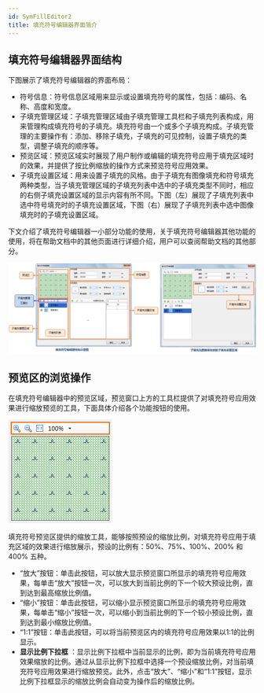```yaml
---
id: SymFillEditor2
title: 填充符号编辑器界面简介
---
```

## 填充符号编辑器界面结构

下图展示了填充符号编辑器的界面布局：

* 符号信息：符号信息区域用来显示或设置填充符号的属性，包括：编码、名称、高度和宽度。
* 子填充管理区域：子填充管理区域由子填充管理工具栏和子填充列表构成，用来管理构成填充符号的子填充。填充符号由一个或多个子填充构成。子填充管理的主要操作有：添加、移除子填充，子填充的可见控制，设置子填充的类型，调整子填充的顺序等。
* 预览区域：预览区域实时展现了用户制作或编辑的填充符号应用于填充区域时的效果，并提供了按比例缩放的操作方式来预览符号应用效果。
* 子填充设置区域：用来设置子填充的风格。由于子填充有图像填充和符号填充两种类型，当子填充管理区域的子填充列表中选中的子填充类型不同时，相应的右侧子填充设置区域的显示内容有所不同。下图（左）展现了子填充列表中选中符号填充时的子填充设置区域，下图（右）展现了子填充列表中选中图像填充时的子填充设置区域。

下文介绍了填充符号编辑器一小部分功能的使用，关于填充符号编辑器其他功能的使用，将在帮助文档中的其他页面进行详细介绍，用户可以查阅帮助文档的其他部分。

![](img/SymFillEditor2t1.png) 

## 预览区的浏览操作

在填充符号编辑器中的预览区域，预览窗口上方的工具栏提供了对填充符号应用效果进行缩放预览的工具，下面具体介绍各个功能按钮的使用。

![](img/SymFillEditor2t3.png)  


填充符号预览区提供的缩放工具，能够按照预设的缩放比例，对填充符号应用于填充区域的效果进行缩放展示，预设的比例有：50%、75%、100%、200% 和
400% 五种。

* “放大”按钮：单击此按钮，可以放大显示预览窗口所显示的填充符号应用效果，每单击“放大”按钮一次，可以放大到当前比例的下一个较大预设比例，直到达到最高缩放比例值。
* “缩小”按钮：单击此按钮，可以缩小显示预览窗口所显示的填充符号应用效果，每单击“缩小”按钮一次，可以缩小到当前比例的下一个较小预设比例，直到达到最小缩放比例值。
* “1:1”按钮：单击此按钮，可以将当前预览区内的填充符号应用效果以1:1的比例显示。
* **显示比例下拉框** ：显示比例下拉框中当前显示的比例，即为当前填充符号应用效果缩放的比例。通过从显示比例下拉框中选择一个预设缩放比例，对当前填充符号应用效果进行缩放预览。此外，点击“放大”、“缩小”和“1:1”按钮，显示比例下拉框显示的缩放比例会自动变为操作后的缩放比例。

